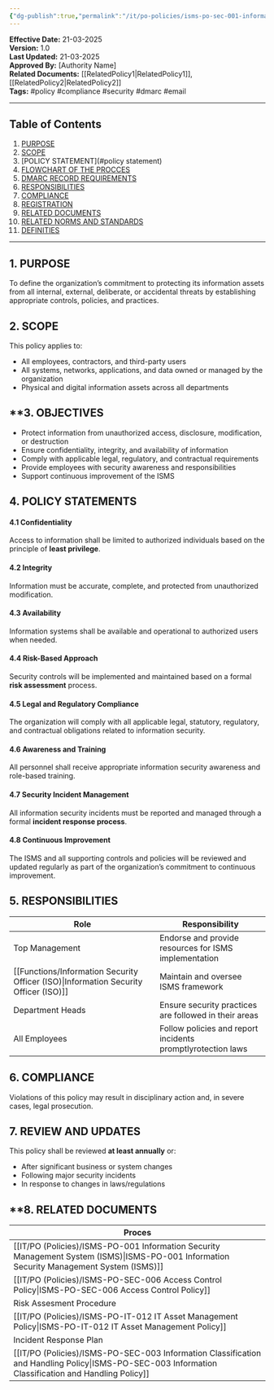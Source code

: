 ```yaml
---
{"dg-publish":true,"permalink":"/it/po-policies/isms-po-sec-001-information-security-policy/"}
---
```


**Effective Date:** 21-03-2025  
**Version:** 1.0  
**Last Updated:** 21-03-2025  
**Approved By:** [Authority Name]  
**Related Documents:** [[RelatedPolicy1\|RelatedPolicy1]], [[RelatedPolicy2\|RelatedPolicy2]]  
**Tags:** #policy #compliance  #security #dmarc #email

---
## **Table of Contents**  
1. [PURPOSE](#purpose)  
2. [SCOPE](#scope)  
3. [POLICY STATEMENT](#policy statement)  
4. [FLOWCHART OF THE PROCCES](#roles-and-responsibilities)  
5. [DMARC RECORD REQUIREMENTS](#dmarc)  
6. [RESPONSIBILITIES](#responsibilities)  
7. [COMPLIANCE](#compliance)  
8. [REGISTRATION](#registrations)  
9. [RELATED DOCUMENTS](#appendices) 
10. [RELATED NORMS AND STANDARDS](#appendices) 
11. [DEFINITIES](#DEFINITIES) 

---
## **1. PURPOSE**  

To define the organization’s commitment to protecting its information assets from all internal, external, deliberate, or accidental threats by establishing appropriate controls, policies, and practices.
## **2. SCOPE**
This policy applies to:

- All employees, contractors, and third-party users
- All systems, networks, applications, and data owned or managed by the organization
- Physical and digital information assets across all departments  

 ## **3. OBJECTIVES 
 - Protect information from unauthorized access, disclosure, modification, or destruction
- Ensure confidentiality, integrity, and availability of information
- Comply with applicable legal, regulatory, and contractual requirements
- Provide employees with security awareness and responsibilities
- Support continuous improvement of the ISMS

## **4. POLICY STATEMENTS**
#### 4.1 Confidentiality
Access to information shall be limited to authorized individuals based on the principle of **least privilege**.
#### 4.2 Integrity
Information must be accurate, complete, and protected from unauthorized modification.
#### 4.3 Availability
Information systems shall be available and operational to authorized users when needed.
#### 4.4 Risk-Based Approach
Security controls will be implemented and maintained based on a formal **risk assessment** process.
#### 4.5 Legal and Regulatory Compliance
The organization will comply with all applicable legal, statutory, regulatory, and contractual obligations related to information security.
#### 4.6 Awareness and Training
All personnel shall receive appropriate information security awareness and role-based training.

#### 4.7 Security Incident Management
All information security incidents must be reported and managed through a formal **incident response process**.

#### 4.8 Continuous Improvement
The ISMS and all supporting controls and policies will be reviewed and updated regularly as part of the organization’s commitment to continuous improvement.

## **5. RESPONSIBILITIES**

| **Role**                               | **Responsibility**                                          |
| -------------------------------------- | ----------------------------------------------------------- |
| Top Management                         | Endorse and provide resources for ISMS implementation       |
| [[Functions/Information Security Officer (ISO)\|Information Security Officer (ISO)]] | Maintain and oversee ISMS framework                         |
| Department Heads                       | Ensure security practices are followed in their areas       |
| All Employees                          | Follow policies and report incidents promptlyrotection laws |
## **6. COMPLIANCE**  
Violations of this policy may result in disciplinary action and, in severe cases, legal prosecution.

## **7. REVIEW AND UPDATES**  
This policy shall be reviewed **at least annually** or:

- After significant business or system changes
- Following major security incidents
- In response to changes in laws/regulations

## **8. RELATED DOCUMENTS  

| Proces                                                             |
| ------------------------------------------------------------------ |
| [[IT/PO (Policies)/ISMS-PO-001 Information Security Management System (ISMS)\|ISMS-PO-001 Information Security Management System (ISMS)]]      |
| [[IT/PO (Policies)/ISMS-PO-SEC-006 Access Control Policy\|ISMS-PO-SEC-006 Access Control Policy]]                          |
| Risk Assesment Procedure                                           |
| [[IT/PO (Policies)/ISMS-PO-IT-012 IT Asset Management Policy\|ISMS-PO-IT-012 IT Asset Management Policy]]                      |
| Incident Response Plan                                             |
| [[IT/PO (Policies)/ISMS-PO-SEC-003 Information Classification and Handling Policy\|ISMS-PO-SEC-003 Information Classification and Handling Policy]] |












